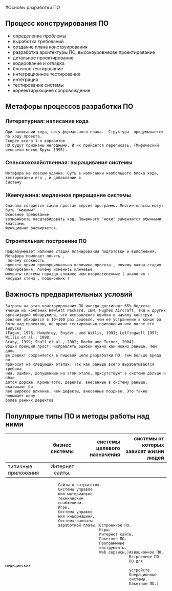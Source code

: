 #Основы разработки ПО

## Процесс конструирования ПО
- определение проблемы
- выработка требований
- создание плана конструирования
- разработка архитектуры ПО, высокоуровнеове проектирование
- детальное проектирование
- кодирование и отладка
- блочное тестирование
- интеграционное тестирование
- интеграция
- тестирование системы
- кореектирующиее сопровождение

## Метафоры процессов разработки ПО

### Литературная: написание кода
    При написании кода, нету формального плана.  Структура  придумывается по ходу проекта.
    Скорее всего 1-n вариантов
    ПО будут признаны негодными. И их прийдется переписать. (Мифический человеко-месяц Брукс 1995).

### Сельскохозяйственная: выращивание системы
    Метафора не совсем удачна. Суть в написании необольшого блока кода, тестировании его , и добавлении в
    систему

### Жемчужина: медленное приращение системы
    Сначала создается самая простая версия программы. Многие классы могут быть "моками".
    Основное требование
    возможность масштабировать код. Понемногу "моки" заменяются обычными классами.
    Функционал расширяется.

### Строительная: построение ПО
    Подразумевает наличие стадий планирования подготовки и выполнения. Метафора помогает понять ,
     почему сложность
    проекта прямо пропорциональна величине проекта , почему важна стадия планирования, почему изменить ключевые
    моменты системы гораздо сложнее чем второстепенные ( аналогия : несущая стена , подоконник )

## Важность предварительных условий
    Затраты на этап конструирования ПО иногда достигают 65% бюджета.
    Ученые из компаний Hewlett Packard, IBM, Hughes Aircraft, TRW и других
    организаций обнаружили, что исправление ошибки к началу конструи
    рования обходится в 10–100 раз дешевле, чем ее устранение в конце ра
    боты над проектом, во время тестирования приложения или после его выпуска
    (Fagan, 1976; Humphrey, Snyder, and Willis, 1991; Leffingwell 1997; Willis et al., 1998;
    Grady, 1999; Shull et al., 2002; Boehm and Turner, 2004).
    Общий принцип прост: исправлять ошибки нужно как можно раньше. Чем доль
    ше дефект сохраняется в пищевой цепи разработки ПО, тем больше вреда он
    приносит на следующих этапах. Так как раньше всего вырабатываются требова
    ния, ошибки, допущенные на этом этапе, присутствуют в системе дольше и обхо
    дятся дороже. Кроме того, дефекты, внесенные в систему раньше, оказывают бо
    лее широкое влияние, чем дефекты, внесенные позднее. Это также повышает цену
    более ранних дефектов

## Популярые типы ПО и методы работы над ними
|               | бизнес системы           | системы целевого назначения  | системы от которых зависят жизни людей |
| ------------- |:------------------------:| ----------------------------:|---------------------------------------:|
| типичные приложения     |Интернет сайты.
                           Сайты в интрасетях.
                           Системы управле
                           ния материально
                           техническим
                           снабжением.
                           Игры.
                           Системы управле
                           ния информацией.
                           Системы выплаты
                           заработной платы.|Встроенное ПО.
                                             Игры.
                                             Интернет сайты.
                                             Пакетное ПО.
                                             Программные
                                             инструменты.
                                             Web сервисы.|Авиационное ПО.
                                                          Встроенное ПО.
                                                          ПО для медицинских
                                                          устройств.
                                                          Операционные
                                                          системы.
                                                          Пакетное ПО.|

